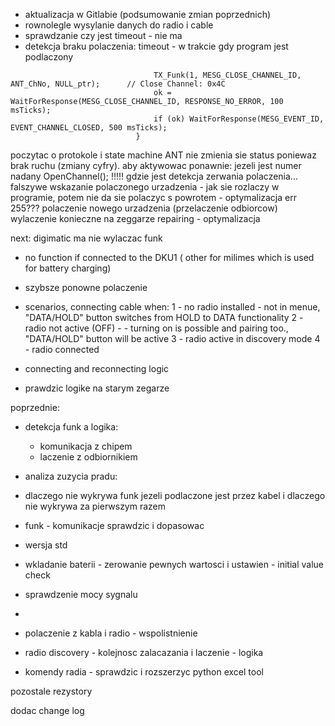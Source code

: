 - aktualizacja w Gitlabie (podsumowanie zmian poprzednich)
- rownolegle wysylanie danych do radio i  cable
- sprawdzanie czy jest timeout - nie ma
- detekcja braku polaczenia: timeout - w trakcie gdy program jest podlaczony


```                            if (RF_herst || RF_Verb) {                 // Verb. herst. oder Verbunden
                                TX_Funk(1, MESG_CLOSE_CHANNEL_ID, ANT_ChNo, NULL_ptr);      // Close Channel: 0x4C
                                ok = WaitForResponse(MESG_CLOSE_CHANNEL_ID, RESPONSE_NO_ERROR, 100 msTicks);
                                if (ok) WaitForResponse(MESG_EVENT_ID, EVENT_CHANNEL_CLOSED, 500 msTicks);
                            }
```
poczytac o protokole i state machine ANT
nie zmienia sie status poniewaz brak ruchu (zmiany cyfry). 
aby aktywowac ponawnie: jezeli jest numer nadany
OpenChannel();
!!!!! gdzie jest detekcja zerwania polaczenia...
falszywe wskazanie polaczonego urzadzenia - jak sie rozlaczy  w programie, potem nie da sie polaczyc s powrotem - optymalizacja
err 255???
polaczenie nowego urzadzenia (przelaczenie odbiorcow) wylaczenie konieczne na zeggarze
repairing - optymalizacja

next:
digimatic ma nie wylaczac funk
- no function if connected to the DKU1 ( other for milimes which is used for battery charging)
- szybsze ponowne polaczenie
- scenarios, connecting cable when:
	1 - no radio installed - not in menue, "DATA/HOLD" button switches from HOLD to DATA functionality
	2 - radio not active (OFF) - - turning on is possible and pairing too., "DATA/HOLD" button will be active 
	3 - radio active in discovery mode
	4 - radio connected
- connecting and reconnecting logic

- prawdzic logike na starym zegarze


poprzednie:
- detekcja funk a logika: 
	- komunikacja z chipem
	- laczenie z odbiornikiem
- analiza zuzycia pradu:
- dlaczego nie wykrywa funk jezeli podlaczone jest przez kabel i dlaczego nie wykrywa za pierwszym razem
- funk - komunikacje sprawdzic i dopasowac
- wersja std
- wkladanie baterii - zerowanie pewnych wartosci i ustawien - initial value check
- sprawdzenie mocy sygnalu

- 
- polaczenie z kabla i radio - wspolistnienie
- radio discovery - kolejnosc zalacazania i laczenie - logika
- komendy radia - sprawdzic i rozszerzyc
python excel tool

pozostale rezystory

dodac change log